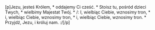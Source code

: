 [p]Jezu, jesteś Królem, * oddajemy Ci cześć. * Stoisz tu, pośród dzieci Twych, * wielbimy Majestat Twój. * /: I, wielbiąc Ciebie, wznosimy tron, * i, wielbiąc Ciebie, wznosimy tron, * i, wielbiąc Ciebie, wznosimy tron. * Przyjdź, Jezu, i króluj nam. :/[/p]
